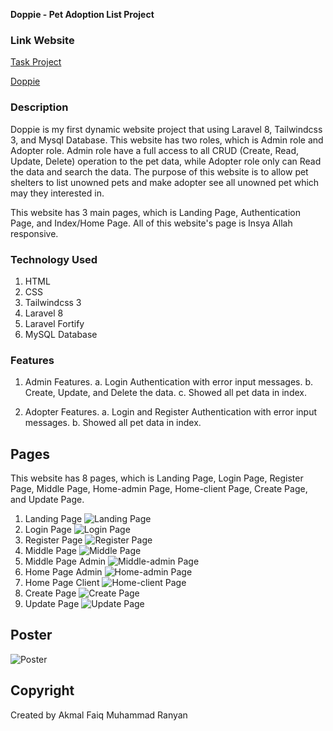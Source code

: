 **Doppie - Pet Adoption List Project**  

### Link Website

[Task Project](https://task.akmalranyan.my.id/)

[Doppie](https://doppie.akmalranyan.my.id/)


### Description 
Doppie is my first dynamic website project that using Laravel 8, Tailwindcss 3, and Mysql Database. This website has two roles, which is Admin role and Adopter role. Admin role have a full access to all CRUD (Create, Read, Update, Delete) operation to the pet data, while Adopter role only can Read the data and search the data. The purpose of this website is to allow pet shelters to list unowned pets and make adopter see all unowned pet which may they interested in.

This website has 3 main pages, which is Landing Page, Authentication Page, and Index/Home Page.
All of this website's page is Insya Allah responsive. 


### Technology Used
1. HTML
2. CSS
3. Tailwindcss 3
4. Laravel 8
6. Laravel Fortify
5. MySQL Database

### Features  
1. Admin Features. 
    a. Login Authentication with error input messages.
    b. Create, Update, and Delete the data. 
    c. Showed all pet data in index.

2. Adopter Features. 
    a. Login and Register Authentication with error input messages. 
    b. Showed all pet data in index.

## Pages
This website has 8 pages, which is Landing Page, Login Page, Register Page, Middle Page, Home-admin Page, Home-client Page, Create Page, and Update Page.

1. Landing Page
![Landing Page](../shared-host-project/images/landing.png)
2. Login Page
![Login Page](../shared-host-project/images/login.png)
3. Register Page
![Register Page](../shared-host-project/images/register.png)
4. Middle Page
![Middle Page](../shared-host-project/images/middle.png)
5. Middle Page Admin
![Middle-admin Page](../shared-host-project/images/middle-admin.png)
6. Home Page Admin
![Home-admin Page](../shared-host-project/images/home-admin.png)
7. Home Page Client
![Home-client Page](../shared-host-project/images/home.png)
8. Create Page
![Create Page](../shared-host-project/images/create.png)
9. Update Page
![Update Page](../shared-host-project/images/edit.png)

## Poster
![Poster](../shared-host-project/poster/Doppie.png)

## Copyright
Created by Akmal Faiq Muhammad Ranyan


